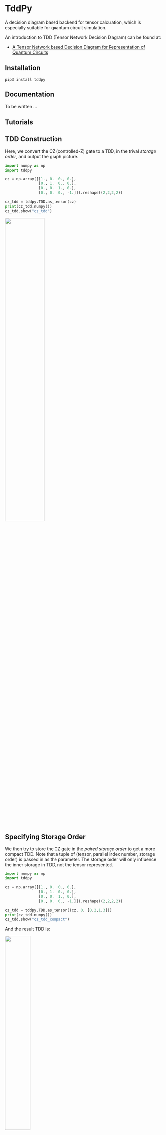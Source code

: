 # TddPy

A decision diagram based backend for tensor calculation, which is especially suitable for quantum circuit simulation.

An introduction to TDD (Tensor Network Decision Diagram) can be found at:
- [A Tensor Network based Decision Diagram for Representation of Quantum Circuits](https://arxiv.org/abs/2009.02618)

## Installation
```
pip3 install tddpy
```

## Documentation

To be written ...

## Tutorials

## TDD Construction
Here, we convert the CZ (controlled-Z) gate to a TDD, in the trival *storage order*, and output the graph picture.

``` Python
import numpy as np
import tddpy

cz = np.array([[1., 0., 0., 0.],
               [0., 1., 0., 0.],
               [0., 0., 1., 0.],
               [0., 0., 0., -1.]]).reshape((2,2,2,2))

cz_tdd = tddpy.TDD.as_tensor(cz)
print(cz_tdd.numpy())
cz_tdd.show("cz_tdd")
```
<img src="https://raw.githubusercontent.com/UTS-QSI/TddPy/master/readme_img/cz_tdd.png" width = "50%">

## Specifying Storage Order

We then try to store the CZ gate in the *paired storage order* to get a more compact TDD. Note that a tuple of (tensor, parallel index number, storage order) is passed in as the parameter. The storage order will only influence the inner storage in TDD, not the tensor represented.

```Python
import numpy as np
import tddpy

cz = np.array([[1., 0., 0., 0.],
               [0., 1., 0., 0.],
               [0., 0., 1., 0.],
               [0., 0., 0., -1.]]).reshape((2,2,2,2))

cz_tdd = tddpy.TDD.as_tensor((cz, 0, [0,2,1,3]))
print(cz_tdd.numpy())
cz_tdd.show("cz_tdd_compact")
```
And the result TDD is:

<img src="https://raw.githubusercontent.com/UTS-QSI/TddPy/master/readme_img/cz_tdd_compact.png" width = "40%">

## Tracing
The interface for tracing and contraction (tensordot) is almost the same with that of Numpy or PyTorch. For example, we trace the second and third index of CZ:

```Python
import numpy as np
import tddpy

cz = np.array([[1., 0., 0., 0.],
               [0., 1., 0., 0.],
               [0., 0., 1., 0.],
               [0., 0., 0., -1.]]).reshape((2,2,2,2))

cz_tdd = tddpy.TDD.as_tensor((cz, 0, [0,2,1,3]))
res_trace = cz_tdd.trace([[1],[2]])
print(res_trace.numpy())
res_trace.show("cz_tdd_traced")
```
<img src="https://raw.githubusercontent.com/UTS-QSI/TddPy/master/readme_img/cz_tdd_traced.png" width="30%">

## Contraction
The successive application of two CZ gates results in the identity gate. This can be observed by contraction of CZ tensors in the TDD form:
```Python
import numpy as np
import tddpy

cz = np.array([[1., 0., 0., 0.],
               [0., 1., 0., 0.],
               [0., 0., 1., 0.],
               [0., 0., 0., -1.]]).reshape((2,2,2,2))

cz_tdd = tddpy.TDD.as_tensor((cz, 0, [0,2,1,3]))
res_cont = tddpy.TDD.tensordot(cz_tdd, cz_tdd, [[2,3],[0,1]])
print(res_cont.numpy())
res_cont.show("cz_tdd_cont")
```
And the reuslt TDD is:

<img src="https://raw.githubusercontent.com/UTS-QSI/TddPy/master/readme_img/cz_tdd_cont.png" width="50%">

## Rearrangement of Contraction
A *rearrangement* of remained indics from TDD A and B, after their contraction, can be specified to get the better inner storage. In the last example, we can specify the rearrangment to get the *paired storage order*:
```Python
import numpy as np
import tddpy

cz = np.array([[1., 0., 0., 0.],
               [0., 1., 0., 0.],
               [0., 0., 1., 0.],
               [0., 0., 0., -1.]]).reshape((2,2,2,2))

cz_tdd = tddpy.TDD.as_tensor((cz, 0, [0,2,1,3]))
rearrangement = [True, False, True, False]
res_cont = tddpy.TDD.tensordot(cz_tdd, cz_tdd, [[2,3],[0,1]], rearrangement)
print(res_cont.numpy())
res_cont.show("cz_tdd_cont_rearranged")
```
And the result will become much more compact:

<img src="https://raw.githubusercontent.com/UTS-QSI/TddPy/master/readme_img/cz_tdd_cont_rearranged.png" width="40%">

## Tensor Weight TDD
For TDDs of the same graph structure, we can "stack" them together to get the tensor weight TDD. For example, the TDD in next example represents the tensor
$$
[R_x(\theta_1)\ R_x(\theta_2)\ R_x(\theta_3)].
$$

```Python
import torch
import tddpy
from tddpy.CUDAcpl import quantum_circ

theta = torch.rand((3,), dtype = torch.double)
layer1 = quantum_circ.Rx(theta)
layer1_tdd = tddpy.TDD.as_tensor((layer1, 1, []))
print(layer1_tdd.numpy())
layer1_tdd.show("tensor_weight")
```
And the tensor weight TDD looks like

<img src="https://raw.githubusercontent.com/UTS-QSI/TddPy/master/readme_img/tensor_weight.png">

## Hybrid Contraction
Contraction can be conducted among scalar weight or tensor weight TDDs. For example, we can apply the Hadamard gate (scalar weight TDD) after multiple $R_x(\theta_i)$ gates (tensor weight TDD).

```Python
import torch
import tddpy
from tddpy.CUDAcpl import quantum_circ

h_tdd = tddpy.TDD.as_tensor(quantum_circ.hadamard())
theta = torch.tensor([0.1, 0.2, 0.3], dtype = torch.double)
layer1 = quantum_circ.Rx(theta)
layer1_tdd = tddpy.TDD.as_tensor((layer1, 1, []))
res_cont = tddpy.TDD.tensordot(h_tdd, layer1_tdd, [[1],[0]])
print(res_cont.numpy())
res_cont.show("hybrid_cont_res")
```
And the result looks like

<img src="https://raw.githubusercontent.com/UTS-QSI/TddPy/master/readme_img/hybrid_cont_res.png">

## Order Coordinator
The *Order coordinator* is an extra design above TDD, which provides the interface to designate the strategy for *storage order* and *rearrangement*. It is intended for auto contraction in tensor network frameworks.

## Settings
The run-time settings for tddpy package can be adjusted by the method
```Python
tddpy.setting_update(thread_num, device_cuda, dtype_double, eps, gc_check_period, vmem_limit_MB)
```
It designates the thread number in parallelism, the device for tensor weight calculation, the float number type, the float comparison EPS and garbage collection settings.

## Contact
If you have any question, don't hesitate to contact lucianoxu@foxmail.com